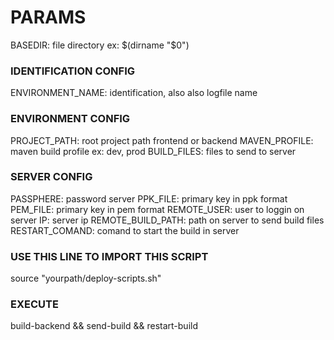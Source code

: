 
# PARAMS
BASEDIR: file directory ex: $(dirname "$0")

### IDENTIFICATION CONFIG
ENVIRONMENT_NAME: identification, also also logfile name

### ENVIRONMENT CONFIG
PROJECT_PATH: root project path frontend or backend
MAVEN_PROFILE: maven build profile ex: dev, prod
BUILD_FILES: files to send to server

### SERVER CONFIG
PASSPHERE: password server
PPK_FILE: primary key in ppk format
PEM_FILE: primary key in pem format
REMOTE_USER: user to loggin on server
IP: server ip
REMOTE_BUILD_PATH: path on server to send build files
RESTART_COMAND: comand to start the build in server

### USE THIS LINE TO IMPORT THIS SCRIPT
source "yourpath/deploy-scripts.sh"

### EXECUTE
build-backend &&
send-build && 
restart-build 
